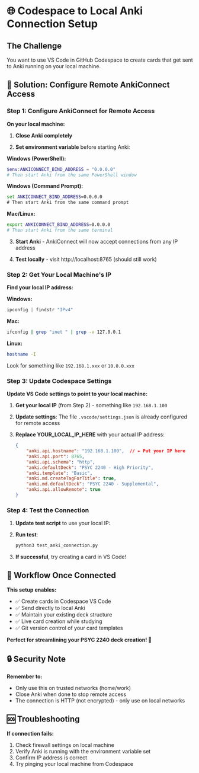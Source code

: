 # 🌐 Codespace to Local Anki Connection Setup

## The Challenge
You want to use VS Code in GitHub Codespace to create cards that get sent to Anki running on your local machine.

## 🔧 Solution: Configure Remote AnkiConnect Access

### Step 1: Configure AnkiConnect for Remote Access

**On your local machine:**

1. **Close Anki completely**

2. **Set environment variable** before starting Anki:

**Windows (PowerShell):**
```powershell
$env:ANKICONNECT_BIND_ADDRESS = "0.0.0.0"
# Then start Anki from the same PowerShell window
```

**Windows (Command Prompt):**
```cmd
set ANKICONNECT_BIND_ADDRESS=0.0.0.0
# Then start Anki from the same command prompt
```

**Mac/Linux:**
```bash
export ANKICONNECT_BIND_ADDRESS=0.0.0.0
# Then start Anki from the same terminal
```

3. **Start Anki** - AnkiConnect will now accept connections from any IP address

4. **Test locally** - visit http://localhost:8765 (should still work)

### Step 2: Get Your Local Machine's IP

**Find your local IP address:**

**Windows:**
```powershell
ipconfig | findstr "IPv4"
```

**Mac:**
```bash
ifconfig | grep "inet " | grep -v 127.0.0.1
```

**Linux:**
```bash
hostname -I
```

Look for something like `192.168.1.xxx` or `10.0.0.xxx`

### Step 3: Update Codespace Settings

**Update VS Code settings to point to your local machine:**

1. **Get your local IP** (from Step 2) - something like `192.168.1.100`

2. **Update settings**: The file `.vscode/settings.json` is already configured for remote access

3. **Replace YOUR_LOCAL_IP_HERE** with your actual IP address:
   ```json
   {
       "anki.api.hostname": "192.168.1.100",  // ← Put your IP here
       "anki.api.port": 8765,
       "anki.api.schema": "http",
       "anki.defaultDeck": "PSYC 2240 - High Priority",
       "anki.template": "Basic",
       "anki.md.createTagForTitle": true,
       "anki.md.defaultDeck": "PSYC 2240 - Supplemental",
       "anki.api.allowRemote": true
   }
   ```

### Step 4: Test the Connection

1. **Update test script** to use your local IP:

2. **Run test**:
   ```bash
   python3 test_anki_connection.py
   ```

3. **If successful**, try creating a card in VS Code!

## 🎯 Workflow Once Connected

**This setup enables:**
- ✅ Create cards in Codespace VS Code 
- ✅ Send directly to local Anki
- ✅ Maintain your existing deck structure
- ✅ Live card creation while studying
- ✅ Git version control of your card templates

**Perfect for streamlining your PSYC 2240 deck creation! 🚀**

## 🔒 Security Note

**Remember to:**
- Only use this on trusted networks (home/work)
- Close Anki when done to stop remote access
- The connection is HTTP (not encrypted) - only use on local networks

## 🆘 Troubleshooting

**If connection fails:**
1. Check firewall settings on local machine
2. Verify Anki is running with the environment variable set
3. Confirm IP address is correct
4. Try pinging your local machine from Codespace